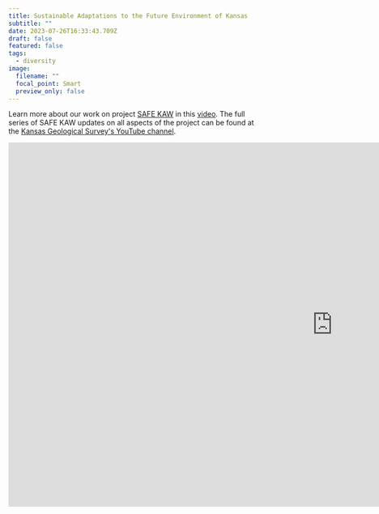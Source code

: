 ```yaml
---
title: Sustainable Adaptations to the Future Environment of Kansas
subtitle: ""
date: 2023-07-26T16:33:43.709Z
draft: false
featured: false
tags:
  - diversity
image:
  filename: ""
  focal_point: Smart
  preview_only: false
---
```

L﻿earn more about our work on project [SAFE KAW](https://today.ku.edu/2022/06/24/kansas-geological-survey-project-aims-help-agricultural-communities-prepare-risks-climate) in this [video](https://www.youtube.com/watch?v=gEmgpHTf3yM&t=62s). The full series of SAFE KAW updates on all aspects of the project can be found at the [Kansas Geological Survey's YouTube channel](https://www.youtube.com/@kansasgeologicalsurvey9815).  

<iframe width="1280" height="720" src="https://www.youtube.com/embed/oCUlkouYcuo" title="SAFE KAW – Water Quality Dynamics in the Kansas River (May 2023 update)" frameborder="0" allow="accelerometer; autoplay; clipboard-write; encrypted-media; gyroscope; picture-in-picture; web-share" allowfullscreen></iframe>